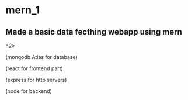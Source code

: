 # <h1> mern_1</h1>
<h2>Made a basic data fecthing webapp using mern</h2>h2>
<p>(mongodb Atlas for database)</p>
<p>(react for frontend part)</p>
<p>(express for http servers)</p>
<p>(node for backend)</p>
